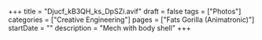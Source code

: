 +++
title = "Djucf_kB3QH_ks_DpSZi.avif"
draft = false
tags = ["Photos"]
categories = ["Creative Engineering"]
pages = ["Fats Gorilla (Animatronic)"]
startDate = ""
description = "Mech with body shell"
+++
